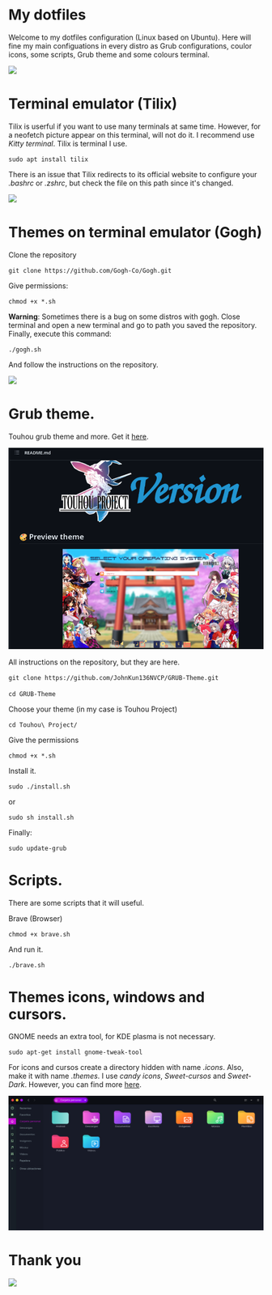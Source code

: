 # My dotfiles

Welcome to my dotfiles configuration (Linux based on Ubuntu). Here will fine my main configuations in every distro as Grub configurations, coulor icons, some scripts, Grub theme and some colours terminal.

![](https://media.tenor.com/o-0LaJK3qWcAAAAC/yamada-ryou-yamada-ryo.gif)



# Terminal emulator (Tilix)

Tilix is userful if you want to use many terminals at same time. However, for a neofetch picture appear on this terminal, will not do it. I recommend use *Kitty terminal*. Tilix is terminal I use.

    sudo apt install tilix

There is an issue that Tilix redirects to its official website to configure your *.bashrc* or *.zshrc*, but check the file on this path since it's changed.

![](https://i.pinimg.com/originals/c1/16/12/c11612b4a8bc754d82e4025aab7dc11d.gif)


# Themes on terminal emulator (Gogh)
Clone the repository

    git clone https://github.com/Gogh-Co/Gogh.git

Give permissions:

    chmod +x *.sh

**Warning**: Sometimes there is a bug on some distros with gogh. Close terminal and open a new terminal and go to path you saved the repository. Finally, execute this command:
    
    ./gogh.sh

And follow the instructions on the repository.


![](https://media.tenor.com/2c7diqh1oVIAAAAC/anime-computer.gif)

# Grub theme.
Touhou grub theme and more. Get it [here](https://github.com/JohnKun136NVCP/GRUB-Theme).

![](/img/grubtheme.png)

All instructions on the repository, but they are here.

    git clone https://github.com/JohnKun136NVCP/GRUB-Theme.git

    cd GRUB-Theme 
Choose your theme (in my case is Touhou Project)

    cd Touhou\ Project/ 

Give the permissions

    chmod +x *.sh

Install it.

    sudo ./install.sh

or

    sudo sh install.sh

Finally:

    sudo update-grub

# Scripts.

There are some scripts that it will useful.

Brave (Browser)

    chmod +x brave.sh

And run it.

    ./brave.sh


# Themes icons, windows and cursors.
GNOME needs an extra tool, for KDE plasma is not necessary.

    sudo apt-get install gnome-tweak-tool

For icons and cursos create a directory hidden with name *.icons*. Also, make it with name *.themes*. I use *candy icons*, *Sweet-cursos* and *Sweet-Dark*. However, you can find more [here](https://www.gnome-look.org/find?search=sweet).

![](/img/themes-sweet.png)

# Thank you

![](https://pa1.narvii.com/5803/e23c08fdf2a1cd31913a7f650889a11de34f8c89_hq.gif)